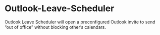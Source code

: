 # Outlook-Leave-Scheduler
 Outlook Leave Scheduler will open a preconfigured Outlook invite to send “out of office” without blocking other’s calendars.
